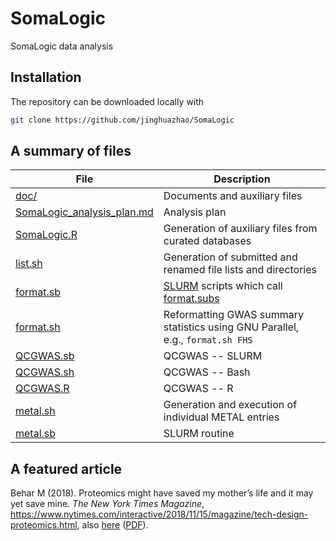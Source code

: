 # SomaLogic
SomaLogic data analysis

## Installation

The repository can be downloaded locally with
```bash
git clone https://github.com/jinghuazhao/SomaLogic
```

## A summary of files

File  | Description
-------------|---------------------------------
[doc/](doc) | Documents and auxiliary files
[SomaLogic_analysis_plan.md](SomaLogic_analysis_plan.md) | Analysis plan
[SomaLogic.R](SomaLogic.R) | Generation of auxiliary files from curated databases
[list.sh](list.sh) | Generation of submitted and renamed file lists and directories
[format.sb](format.sb) | [SLURM](https://slurm.schedmd.com/) scripts which call [format.subs](format.subs)
[format.sh](format.sh) | Reformatting GWAS summary statistics using GNU Parallel, e.g., `format.sh FHS`
[QCGWAS.sb](QCGWAS.sb) | QCGWAS -- SLURM
[QCGWAS.sh](QCGWAS.sh) | QCGWAS -- Bash
[QCGWAS.R](QCGWAS.R) | QCGWAS -- R
[metal.sh](metal.sh) | Generation and execution of individual METAL entries
[metal.sb](metal.sb) | SLURM routine

## A featured article

Behar M (2018). Proteomics might have saved my mother’s life and it may yet save mine. *The New York Times Magazine*,
https://www.nytimes.com/interactive/2018/11/15/magazine/tech-design-proteomics.html, 
also [here](http://www.michaelbehar.com/articles/the-new-york-times-november-18-2018/)
([PDF](http://www.michaelbehar.com/wp-content/uploads/2012/09/The-Everything-Test-The-New-York-Times-Magazine.pdf)).
